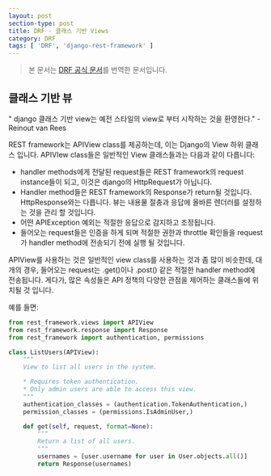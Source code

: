 ```yaml
---
layout: post
section-type: post
title: DRF - 클래스 기반 Views
category: DRF
tags: [ 'DRF', 'django-rest-framework' ]
---
```


> 본 문서는 [DRF 공식 문서](http://www.django-rest-framework.org/api-guide/views/#class-based-views)를 번역한 문서입니다.

## 클래스 기반 뷰

" django 클래스 기반 view는 예전 스타일의 view로 부터 시작하는 것을 환영한다." -  Reinout van Rees  

REST framework는 APIView class를 제공하는데, 이는 Django의 View 하위 클래스 입니다. APIVIew class들은 일반적인 View 클래스들과는 다음과 같이 다릅니다:

- handler methods에게 전달된 request들은 REST framework의 request instance들이 되고, 이것은 django의 HttpRequest가 아닙니다.
- Handler method들은 REST framework의 Response가 return될 것입니다. HttpResponse와는 다릅니다. 뷰는 내용물 절충과 응답에 올바른 렌더러를 설정하는 것을 관리 할 것입니다.
- 어떤 APIException 예외는 적절한 응답으로 감지하고 조정됩니다.
- 들어오는 request들은 인증을 하게 되며 적절한 권한과 throttle 확인들을 request가 handler method에 전송되기 전에 실행 될 것입니다.

APIView를 사용하는 것은 일반적인 view class를 사용하는 것과 좀 많이 비슷한데, 대개의 경우, 들어오는 request는 .get()이나 .post() 같은 적절한 handler method에 전송됩니다. 게다가, 많은 속성들은 API 정책의 다양한 관점을 제어하는 클래스들에 위치될 것 입니다.

예를 들면:
``` python
from rest_framework.views import APIView
from rest_framework.response import Response
from rest_framework import authentication, permissions

class ListUsers(APIView):
    """
    View to list all users in the system.

    * Requires token authentication.
    * Only admin users are able to access this view.
    """
    authentication_classes = (authentication.TokenAuthentication,)
    permission_classes = (permissions.IsAdminUser,)

    def get(self, request, format=None):
        """
        Return a list of all users.
        """
        usernames = [user.username for user in User.objects.all()]
        return Response(usernames)
```
